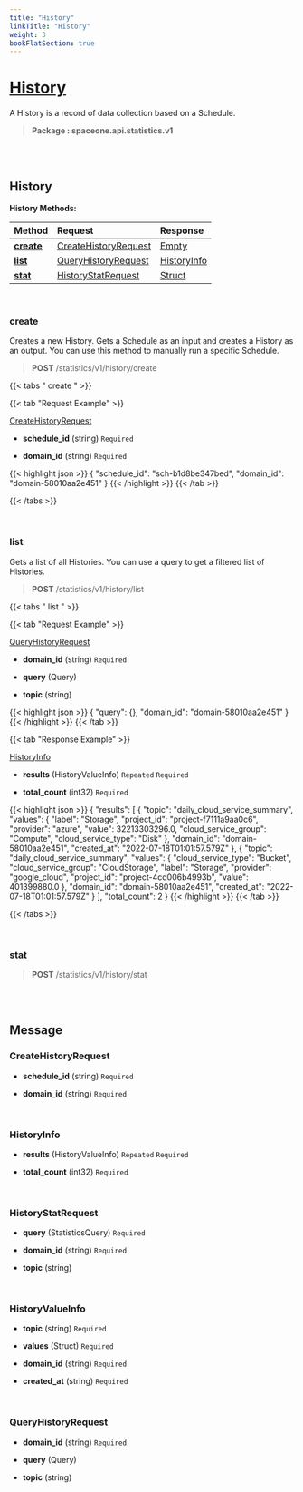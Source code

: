```yaml
---
title: "History"
linkTitle: "History"
weight: 3
bookFlatSection: true
---
```

# [History](#History)
A History is a record of data collection based on a Schedule.


>  **Package : spaceone.api.statistics.v1**

<br>
<br>

## History





**History Methods:**


| Method | Request | Response |
| :----- | :-------- | :-------- |
| [**create**](./History#create) | [CreateHistoryRequest](History#createhistoryrequest) | [Empty](History#empty) |
| [**list**](./History#list) | [QueryHistoryRequest](History#queryhistoryrequest) | [HistoryInfo](History#historyinfo) |
| [**stat**](./History#stat) | [HistoryStatRequest](History#historystatrequest) | [Struct](History#struct) |



    
<br>

### create

Creates a new History. Gets a Schedule as an input and creates a History as an output. You can use this method to manually run a specific Schedule.



> **POST** /statistics/v1/history/create
>





 {{< tabs " create " >}}

 {{< tab "Request Example" >}}



[CreateHistoryRequest](./History#createhistoryrequest)

* **schedule_id** (string)   `Required` 


* **domain_id** (string)   `Required` 





{{< highlight json >}}
{
   "schedule_id": "sch-b1d8be347bed",
   "domain_id": "domain-58010aa2e451"
}
{{< /highlight >}}
{{< /tab >}}



{{< /tabs >}}


    
<br>

### list

Gets a list of all Histories. You can use a query to get a filtered list of Histories.



> **POST** /statistics/v1/history/list
>





 {{< tabs " list " >}}

 {{< tab "Request Example" >}}



[QueryHistoryRequest](./History#queryhistoryrequest)

* **domain_id** (string)   `Required` 


* **query** (Query)  


* **topic** (string)  





{{< highlight json >}}
{
   "query": {},
   "domain_id": "domain-58010aa2e451"
}
{{< /highlight >}}
{{< /tab >}}


 {{< tab "Response Example" >}}

[HistoryInfo](#HISTORYINFO)
* **results** (HistoryValueInfo)  `Repeated`   `Required` 

* **total_count** (int32)   `Required` 



{{< highlight json >}}
{
   "results": [
       {
           "topic": "daily_cloud_service_summary",
           "values": {
               "label": "Storage",
               "project_id": "project-f7111a9aa0c6",
               "provider": "azure",
               "value": 32213303296.0,
               "cloud_service_group": "Compute",
               "cloud_service_type": "Disk"
           },
           "domain_id": "domain-58010aa2e451",
           "created_at": "2022-07-18T01:01:57.579Z"
       },
       {
           "topic": "daily_cloud_service_summary",
           "values": {
               "cloud_service_type": "Bucket",
               "cloud_service_group": "CloudStorage",
               "label": "Storage",
               "provider": "google_cloud",
               "project_id": "project-4cd006b4993b",
               "value": 401399880.0
           },
           "domain_id": "domain-58010aa2e451",
           "created_at": "2022-07-18T01:01:57.579Z"
       }
   ],
   "total_count": 2
}
{{< /highlight >}}
{{< /tab >}}


{{< /tabs >}}


    
<br>

### stat





> **POST** /statistics/v1/history/stat
>






    


<br>
<br>

## Message



### CreateHistoryRequest
* **schedule_id** (string)   `Required` 

    
* **domain_id** (string)   `Required` 

    <br>

### HistoryInfo
* **results** (HistoryValueInfo)  `Repeated`    `Required` 

    
* **total_count** (int32)   `Required` 

    <br>

### HistoryStatRequest
* **query** (StatisticsQuery)   `Required` 

    
* **domain_id** (string)   `Required` 

    
* **topic** (string)  

    <br>

### HistoryValueInfo
* **topic** (string)   `Required` 

    
* **values** (Struct)   `Required` 

    
* **domain_id** (string)   `Required` 

    
* **created_at** (string)   `Required` 

    <br>

### QueryHistoryRequest
* **domain_id** (string)   `Required` 

    
* **query** (Query)  

    
* **topic** (string)  

    <br>
